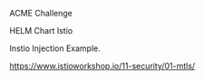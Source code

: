 ACME Challenge

HELM Chart Istio

Instio Injection Example.

https://www.istioworkshop.io/11-security/01-mtls/

